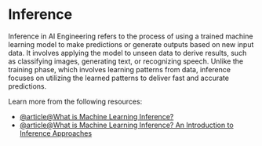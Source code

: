 # Inference

Inference in AI Engineering refers to the process of using a trained machine learning model to make predictions or generate outputs based on new input data. It involves applying the model to unseen data to derive results, such as classifying images, generating text, or recognizing speech. Unlike the training phase, which involves learning patterns from data, inference focuses on utilizing the learned patterns to deliver fast and accurate predictions.

Learn more from the following resources:

- [@article@What is Machine Learning Inference?](https://hazelcast.com/glossary/machine-learning-inference/)
- [@article@What is Machine Learning Inference? An Introduction to Inference Approaches](https://www.datacamp.com/blog/what-is-machine-learning-inference)